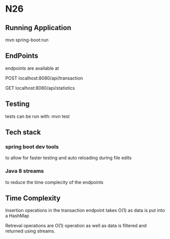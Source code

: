 # N26
## Running Application
mvn spring-boot:run

## EndPoints
endpoints are available at

POST
localhost:8080/api/transaction

GET
localhost:8080/api/statistics

## Testing
tests can be run with:
mvn test

## Tech stack
### spring boot dev tools
to allow for faster testing and auto reloading during file edits
### Java 8 streams
to reduce the time complecity of the endpoints

## Time Complexity
Insertion operations in the transaction endpoint takes O(1) as data is put into a HashMap

Retreval operations are O(1) operation as well as data is filtered and returned using streams.



